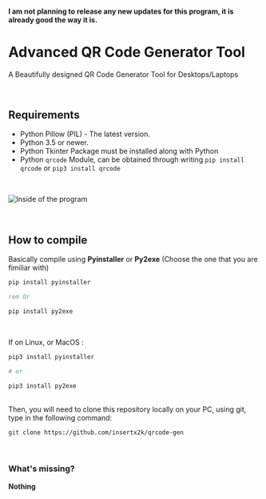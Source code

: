 #### I am not planning to release any new updates for this program, it is already good the way it is.

# Advanced QR Code Generator Tool
A Beautifully designed QR Code Generator Tool for Desktops/Laptops

<br>

## Requirements <br>
* Python Pillow (PIL) - The latest version.
* Python 3.5 or newer.
* Python Tkinter Package must be installed along with Python
* Python `qrcode` Module, can be obtained through writing `pip install qrcode` or `pip3 install qrcode`

<br>

![Inside of the program](https://user-images.githubusercontent.com/62176660/127750491-c3737605-4d91-4304-90c2-d901a7e8ae26.jpg)


<br>

## How to compile <br>
Basically compile using **Pyinstaller** or **Py2exe** (Choose the one that you are fimiliar with) <br>

```bat
pip install pyinstaller

rem Or

pip install py2exe
``` 

<br>

If on Linux, or MacOS : <br>

```sh
pip3 install pyinstaller

# or

pip3 install py2exe
```
<br>
Then, you will need to clone this repository locally on your PC, using git, type in the following command: <br>

```sh
git clone https://github.com/insertx2k/qrcode-gen
```
<br>

### What's missing? <br>
**Nothing**

